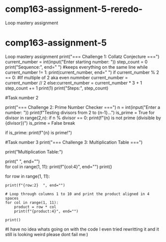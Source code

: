 # comp163-assignment-5-reredo-
Loop mastery assignment
# comp163-assignment-5
Loop mastery assignment
print("=== Challenge 1: Collatz Conjecture ===")
current_number = int(input("Enter starting number: "))
step_count = 0 
print("Sequence:", end=" ") #keeps everything on the same line 
while current_number != 1:
    print(current_number, end=" ")
    if current_number % 2 == 0: #If multiple of 2 aka even nummber 
        current_number = current_number // 2
    else:current_number = current_number * 3 + 1     
    step_count += 1 
print(1)
print("Steps:", step_count)

#Task number 2 

print("=== Challenge 2: Prime Number Checker ===")
n = int(input("Enter a number: "))
print(f"Testing divisors from 2 to {n-1}...")
is_prime = True
for divisor in range(2,n):
    if n % divisor == 0:
        print(f"{n} is not prime (divisible by {divisor})")
        is_prime = False
        break  


if is_prime:
    print(f"{n} is prime!")

#Task number 3 
print("=== Challenge 3: Multiplication Table ===")


print("Multiplication Table:")


print("    ", end="")  
for col in range(1, 11):
    print(f"{col:4}", end="")
print()  

for row in range(1, 11):
    
    print(f"{row:2}  ", end="")

    # Loop through columns 1 to 10 and print the product aligned in 4 spaces
    for col in range(1, 11):
        product = row * col
        print(f"{product:4}", end="")

    print()     
#I have no idea whats going on with the code I even tried rewritting it and it still is looking weird please dont fail me:)

